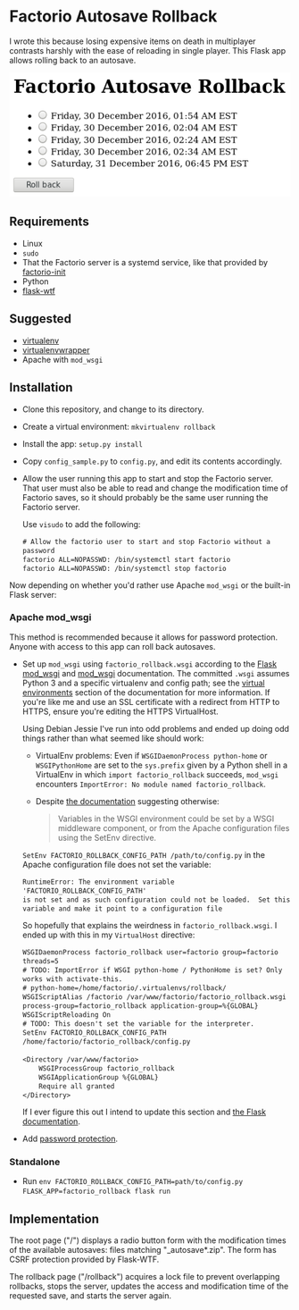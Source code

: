 # Factorio Autosave Rollback

I wrote this because losing expensive items on death in multiplayer contrasts
harshly with the ease of reloading in single player. This Flask app allows
rolling back to an autosave.

![Screenshot](screenshot.png)

## Requirements

* Linux
* `sudo`
* That the Factorio server is a systemd service, like that provided by
[factorio-init](https://github.com/Bisa/factorio-init)
* Python
* [flask-wtf](https://flask-wtf.readthedocs.io/en/stable/)

## Suggested

* [virtualenv](https://virtualenv.pypa.io/en/stable/)
* [virtualenvwrapper](https://virtualenvwrapper.readthedocs.io/en/latest/)
* Apache with `mod_wsgi`

## Installation

* Clone this repository, and change to its directory.
* Create a virtual environment: `mkvirtualenv rollback`
* Install the app: `setup.py install`
* Copy `config_sample.py` to `config.py`, and edit its contents accordingly.
* Allow the user running this app to start and stop the Factorio server.
  That user must also be able to read and change the modification time of
  Factorio saves, so it should probably be the same user running the Factorio
  server.

  Use `visudo` to add the following:

      # Allow the factorio user to start and stop Factorio without a password
      factorio ALL=NOPASSWD: /bin/systemctl start factorio
      factorio ALL=NOPASSWD: /bin/systemctl stop factorio

Now depending on whether you'd rather use Apache `mod_wsgi` or the built-in
Flask server:

### Apache mod_wsgi

This method is recommended because it allows for password protection. Anyone
with access to this app can roll back autosaves.

* Set up `mod_wsgi` using `factorio_rollback.wsgi` according to the [Flask
  mod_wsgi](http://flask.pocoo.org/docs/0.12/deploying/mod_wsgi/) and
  [mod_wsgi](https://modwsgi.readthedocs.io/en/develop/user-guides/quick-configuration-guide.html)
  documentation. The committed `.wsgi` assumes Python 3 and a specific
  virtualenv and config path; see the [virtual environments](http://flask.pocoo.org/docs/0.12/deploying/mod_wsgi/#working-with-virtual-environments)
  section of the documentation for more information. If you're like me and use
  an SSL certificate with a redirect from HTTP to HTTPS, ensure you're editing
  the HTTPS VirtualHost.

  Using Debian Jessie I've run into odd problems and ended up doing odd
  things rather than what seemed like should work:

  * VirtualEnv problems: Even if `WSGIDaemonProcess python-home` or
    `WSGIPythonHome` are set to the `sys.prefix` given by a Python shell in a
     VirtualEnv in which `import factorio_rollback` succeeds, `mod_wsgi`
     encounters `ImportError: No module named factorio_rollback`.
  * Despite [the documentation](https://modwsgi.readthedocs.io/en/develop/user-guides/application-issues.html#application-environment-variables)
    suggesting otherwise:

    > Variables in the WSGI environment could be set by a WSGI middleware
      component, or from the Apache configuration files using the SetEnv
      directive.

  `SetEnv FACTORIO_ROLLBACK_CONFIG_PATH /path/to/config.py` in the
  Apache configuration file does not set the variable:

      RuntimeError: The environment variable 'FACTORIO_ROLLBACK_CONFIG_PATH'
      is not set and as such configuration could not be loaded.  Set this
      variable and make it point to a configuration file

  So hopefully that explains the weirdness in `factorio_rollback.wsgi`. I
  ended up with this in my `VirtualHost` directive:

      WSGIDaemonProcess factorio_rollback user=factorio group=factorio threads=5
      # TODO: ImportError if WSGI python-home / PythonHome is set? Only works with activate-this.
      # python-home=/home/factorio/.virtualenvs/rollback/
      WSGIScriptAlias /factorio /var/www/factorio/factorio_rollback.wsgi process-group=factorio_rollback application-group=%{GLOBAL}
      WSGIScriptReloading On
      # TODO: This doesn't set the variable for the interpreter.
      SetEnv FACTORIO_ROLLBACK_CONFIG_PATH /home/factorio/factorio_rollback/config.py

      <Directory /var/www/factorio>
          WSGIProcessGroup factorio_rollback
          WSGIApplicationGroup %{GLOBAL}
          Require all granted
      </Directory>

  If I ever figure this out I intend to update this section and [the Flask
  documentation](https://github.com/pallets/flask/issues/1948).
* Add [password protection](https://httpd.apache.org/docs/current/howto/auth.html).

### Standalone

* Run `env FACTORIO_ROLLBACK_CONFIG_PATH=path/to/config.py FLASK_APP=factorio_rollback flask run`

## Implementation

The root page ("/") displays a radio button form with the modification times of
the available autosaves: files matching "_autosave*.zip". The form has CSRF
protection provided by Flask-WTF.

The rollback page ("/rollback") acquires a lock file to prevent overlapping
rollbacks, stops the server, updates the access and modification time of the
requested save, and starts the server again.
